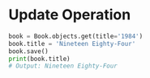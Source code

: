# Update Operation

```python
book = Book.objects.get(title='1984')
book.title = 'Nineteen Eighty-Four'
book.save()
print(book.title)
# Output: Nineteen Eighty-Four
```
